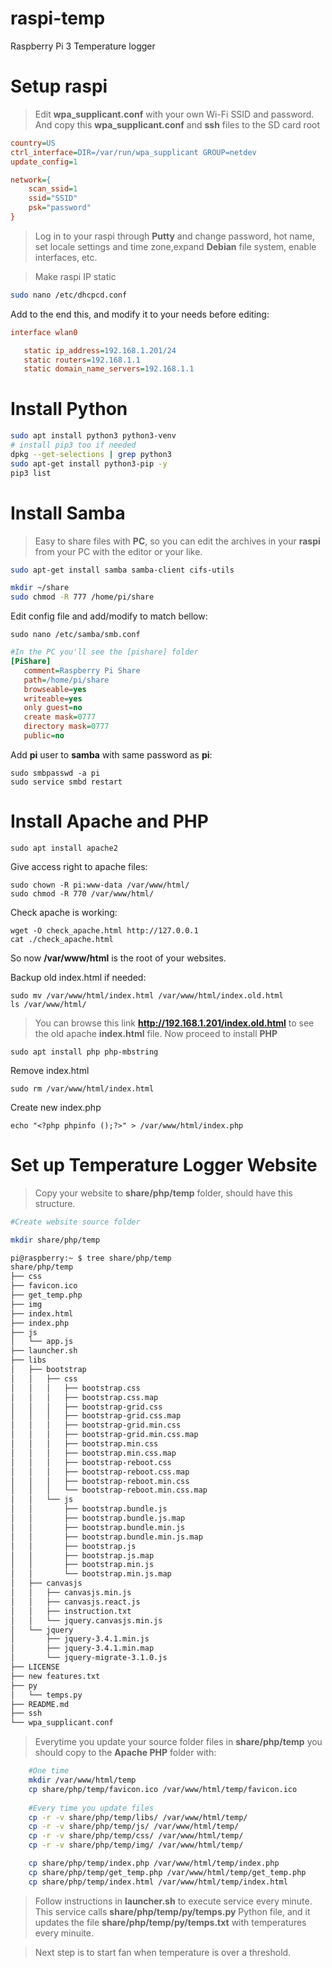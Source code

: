# raspi-temp
Raspberry Pi 3 Temperature logger

# Setup raspi

> Edit **wpa_supplicant.conf** with your own Wi-Fi SSID and password. And copy this **wpa_supplicant.conf** and **ssh** files to the SD card root

```ini
country=US
ctrl_interface=DIR=/var/run/wpa_supplicant GROUP=netdev
update_config=1

network={
	scan_ssid=1
	ssid="SSID"
	psk="password"
}
```

> Log in to your raspi through **Putty** and change password, hot name, set locale settings and time zone,expand **Debian** file system, enable interfaces, etc.

> Make raspi IP static

```bash
sudo nano /etc/dhcpcd.conf
```

Add to the end this, and modify it to your needs before editing:

```ini
interface wlan0

   static ip_address=192.168.1.201/24
   static routers=192.168.1.1
   static domain_name_servers=192.168.1.1
```

# Install Python

```bash
sudo apt install python3 python3-venv
# install pip3 too if needed
dpkg --get-selections | grep python3
sudo apt-get install python3-pip -y
pip3 list
```

# Install Samba
> Easy to share files with **PC**, so you can edit the archives in your **raspi** from your PC with the editor or your like.

```bash
sudo apt-get install samba samba-client cifs-utils

mkdir ~/share
sudo chmod -R 777 /home/pi/share
```

Edit config file and add/modify to match bellow:

	sudo nano /etc/samba/smb.conf

```ini
#In the PC you'll see the [pishare] folder
[PiShare]
   comment=Raspberry Pi Share
   path=/home/pi/share
   browseable=yes
   writeable=yes
   only guest=no
   create mask=0777
   directory mask=0777
   public=no
```

Add **pi** user to **samba** with same password as **pi**:

	sudo smbpasswd -a pi
	sudo service smbd restart

# Install Apache and PHP

	sudo apt install apache2
Give access right to apache files:

	sudo chown -R pi:www-data /var/www/html/
	sudo chmod -R 770 /var/www/html/

Check apache is working:

	wget -O check_apache.html http://127.0.0.1
	cat ./check_apache.html

So now **/var/www/html** is the root of your websites.

Backup old index.html if needed:

	sudo mv /var/www/html/index.html /var/www/html/index.old.html
	ls /var/www/html/

> You can browse this link **http://192.168.1.201/index.old.html** to see the old apache **index.html** file. Now proceed to install **PHP**

	sudo apt install php php-mbstring

Remove index.html

	sudo rm /var/www/html/index.html

Create new index.php

	echo "<?php phpinfo ();?>" > /var/www/html/index.php

# Set up Temperature Logger Website

> Copy your website to **share/php/temp** folder, should have this structure.

```bash
#Create website source folder

mkdir share/php/temp

pi@raspberry:~ $ tree share/php/temp
share/php/temp
├── css
├── favicon.ico
├── get_temp.php
├── img
├── index.html
├── index.php
├── js
│   └── app.js
├── launcher.sh
├── libs
│   ├── bootstrap
│   │   ├── css
│   │   │   ├── bootstrap.css
│   │   │   ├── bootstrap.css.map
│   │   │   ├── bootstrap-grid.css
│   │   │   ├── bootstrap-grid.css.map
│   │   │   ├── bootstrap-grid.min.css
│   │   │   ├── bootstrap-grid.min.css.map
│   │   │   ├── bootstrap.min.css
│   │   │   ├── bootstrap.min.css.map
│   │   │   ├── bootstrap-reboot.css
│   │   │   ├── bootstrap-reboot.css.map
│   │   │   ├── bootstrap-reboot.min.css
│   │   │   └── bootstrap-reboot.min.css.map
│   │   └── js
│   │       ├── bootstrap.bundle.js
│   │       ├── bootstrap.bundle.js.map
│   │       ├── bootstrap.bundle.min.js
│   │       ├── bootstrap.bundle.min.js.map
│   │       ├── bootstrap.js
│   │       ├── bootstrap.js.map
│   │       ├── bootstrap.min.js
│   │       └── bootstrap.min.js.map
│   ├── canvasjs
│   │   ├── canvasjs.min.js
│   │   ├── canvasjs.react.js
│   │   ├── instruction.txt
│   │   └── jquery.canvasjs.min.js
│   └── jquery
│       ├── jquery-3.4.1.min.js
│       ├── jquery-3.4.1.min.map
│       └── jquery-migrate-3.1.0.js
├── LICENSE
├── new features.txt
├── py
│   └── temps.py
├── README.md
├── ssh
└── wpa_supplicant.conf
```

> Everytime you update your source folder files in **share/php/temp** you should copy to the **Apache PHP** folder with:

```bash
	#One time
	mkdir /var/www/html/temp
	cp share/php/temp/favicon.ico /var/www/html/temp/favicon.ico
	
	#Every time you update files
	cp -r -v share/php/temp/libs/ /var/www/html/temp/
	cp -r -v share/php/temp/js/ /var/www/html/temp/
	cp -r -v share/php/temp/css/ /var/www/html/temp/
	cp -r -v share/php/temp/img/ /var/www/html/temp/

	cp share/php/temp/index.php /var/www/html/temp/index.php
	cp share/php/temp/get_temp.php /var/www/html/temp/get_temp.php
	cp share/php/temp/index.html /var/www/html/temp/index.html
```

> Follow instructions in **launcher.sh** to execute service every minute. This service calls **share/php/temp/py/temps.py** Python file, and it updates the file **share/php/temp/py/temps.txt** with temperatures every minuite.

> Next step is to start fan when temperature is over a threshold.